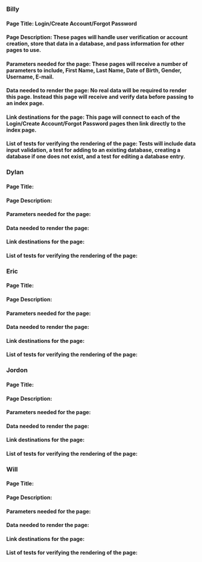 ### Billy

#### Page Title: Login/Create Account/Forgot Password

#### Page Description: These pages will handle user verification or account creation, store that data in a database, and pass information for other pages to use. 

#### Parameters needed for the page: These pages will receive a number of parameters to include, First Name, Last Name, Date of Birth, Gender, Username, E-mail.

#### Data needed to render the page: No real data will be required to render this page. Instead this page will receive and verify data before passing to an index page.

#### Link destinations for the page: This page will connect to each of the Login/Create Account/Forgot Password pages then link directly to the index page.

#### List of tests for verifying the rendering of the page: Tests will include data input validation, a test for adding to an existing database, creating a database if one does not exist, and a test for editing a database entry.



### Dylan

#### Page Title: 

#### Page Description: 

#### Parameters needed for the page:

#### Data needed to render the page: 

#### Link destinations for the page: 

#### List of tests for verifying the rendering of the page: 



### Eric

#### Page Title: 

#### Page Description: 

#### Parameters needed for the page:

#### Data needed to render the page: 

#### Link destinations for the page: 

#### List of tests for verifying the rendering of the page: 



### Jordon

#### Page Title: 

#### Page Description: 

#### Parameters needed for the page:

#### Data needed to render the page: 

#### Link destinations for the page: 

#### List of tests for verifying the rendering of the page: 



### Will

#### Page Title: 

#### Page Description: 

#### Parameters needed for the page:

#### Data needed to render the page: 

#### Link destinations for the page: 

#### List of tests for verifying the rendering of the page: 
